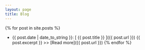 ```yaml
---
layout: page
title: Blog
---
```


{% for post in site.posts %}
  * {{ post.date | date_to_string }}: [ {{ post.title }} ]({{ post.url }})
{{ post.excerpt }} >> [Read more]({{ post.url }})
{% endfor %}